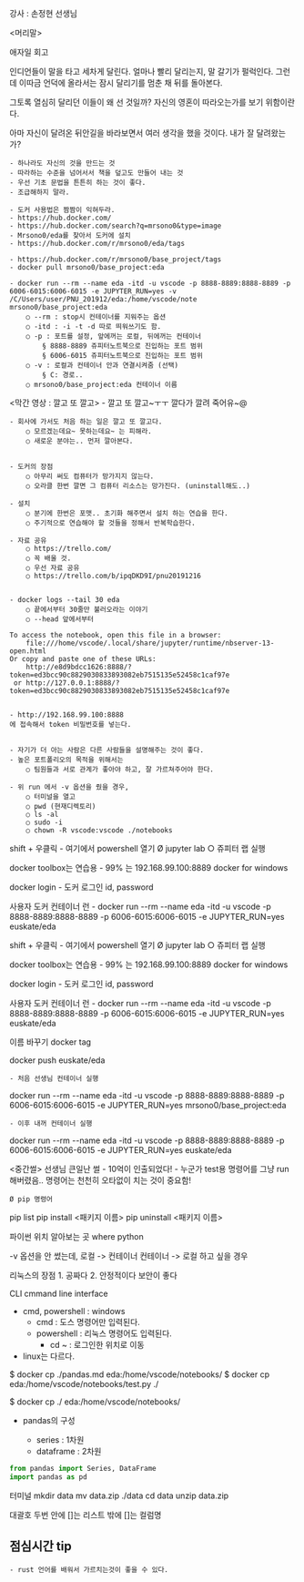 강사 : 손정현 선생님

<머리말>

애자일 회고

인디언들이 말을 타고 세차게 달린다. 
얼마나 빨리 달리는지, 말 갈기가 펄럭인다. 
그런데 이따금 언덕에 올라서는 잠시 달리기를 멈춘 채 뒤를 돌아본다. 

그토록 열심히 달리던 이들이 왜 선 것일까? 
자신의 영혼이 따라오는가를 보기 위함이란다. 

아마 자신이 달려온 뒤안길을 바라보면서 여러 생각을 했을 것이다. 내가 잘 달려왔는가?

	- 하나라도 자신의 것을 만드는 것
	- 따라하는 수준을 넘어서서 책을 덮고도 만들어 내는 것
	- 우선 기초 문법을 튼튼히 하는 것이 좋다.
	- 조급해하지 말라.

	- 도커 사용법은 짬짬이 익혀두라.
	- https://hub.docker.com/
	- https://hub.docker.com/search?q=mrsono0&type=image
	- Mrsono0/eda를 찾아서 도커에 설치
	- https://hub.docker.com/r/mrsono0/eda/tags

	- https://hub.docker.com/r/mrsono0/base_project/tags
	- docker pull mrsono0/base_project:eda
	
	- docker run --rm --name eda -itd -u vscode -p 8888-8889:8888-8889 -p 6006-6015:6006-6015 -e JUPYTER_RUN=yes -v /C/Users/user/PNU_201912/eda:/home/vscode/note mrsono0/base_project:eda
		○ --rm : stop시 컨테이너를 지워주는 옵션
		○ -itd : -i -t -d 따로 띄워쓰기도 함.
		○ -p : 포트를 설정, 앞에꺼는 로컬, 뒤에꺼는 컨테이너
			§ 8888-8889 쥬피터노트북으로 진입하는 포트 범위
			§ 6006-6015 쥬피터노트북으로 진입하는 포트 범위
		○ -v : 로컬과 컨테이너 안과 연결시켜줌 (선택)
			§ C: 경로..
		○ mrsono0/base_project:eda 컨테이너 이름

<막간 영상 : 깔고 또 깔고>
	- 깔고 또 깔고~ㅜㅜ 깔다가 깔려 죽어유~@
	
	

	- 회사에 가서도 처음 하는 일은 깔고 또 깔고다.
		○ 모르겠는데요~ 못하는데요~ 는 피해라.
		○ 새로운 분야는.. 먼저 깔아본다.
		
		
	- 도커의 장점
		○ 아무리 써도 컴퓨터가 망가지지 않는다.
		○ 오라클 한번 깔면 그 컴퓨터 리소스는 망가진다. (uninstall해도..)
		
	- 설치
		○ 분기에 한번은 포맷.. 초기화 해주면서 설치 하는 연습을 한다.
		○ 주기적으로 연습해야 할 것들을 정해서 반복학습한다.

	- 자료 공유
		○ https://trello.com/
		○ 꼭 배울 것.
		○ 우선 자료 공유
		○ https://trello.com/b/ipqDKD9I/pnu20191216


	- docker logs --tail 30 eda
		○ 끝에서부터 30줄만 불러오라는 이야기
		○ --head 앞에서부터

    To access the notebook, open this file in a browser:
        file:///home/vscode/.local/share/jupyter/runtime/nbserver-13-open.html
    Or copy and paste one of these URLs:
        http://e8d9bdcc1626:8888/?token=ed3bcc90c8829030833893082eb7515135e52458c1caf97e
     or http://127.0.0.1:8888/?token=ed3bcc90c8829030833893082eb7515135e52458c1caf97e


	- http://192.168.99.100:8888
	에 접속해서 token 비밀번호를 넣는다.
		

	- 자기가 더 아는 사람은 다른 사람들을 설명해주는 것이 좋다.
	- 높은 포트폴리오의 목적을 위해서는
		○ 팀원들과 서로 관계가 좋아야 하고, 잘 가르쳐주어야 한다.

	- 위 run 에서 -v 옵션을 줬을 경우,
		○ 터미널을 열고
		○ pwd (현재디렉토리)
		○ ls -al
		○ sudo -i
		○ chown -R vscode:vscode ./notebooks


shift + 우클릭
	- 여기에서 powershell 열기
	Ø jupyter lab
		○ 쥬피터 랩 실행

docker toolbox는 연습용
	- 99% 는 192.168.99.100:8889
docker for windows

docker login
	- 도커 로그인 id, password

사용자 도커 컨테이너 런
	- docker run --rm --name eda -itd -u vscode -p 8888-8889:8888-8889 -p 6006-6015:6006-6015 -e JUPYTER_RUN=yes euskate/eda

shift + 우클릭
	- 여기에서 powershell 열기
	Ø jupyter lab
		○ 쥬피터 랩 실행

docker toolbox는 연습용
	- 99% 는 192.168.99.100:8889
docker for windows

docker login
	- 도커 로그인 id, password

사용자 도커 컨테이너 런
	- docker run --rm --name eda -itd -u vscode -p 8888-8889:8888-8889 -p 6006-6015:6006-6015 -e JUPYTER_RUN=yes euskate/eda


이름 바꾸기
docker tag

docker push euskate/eda

	- 처음 선생님 컨테이너 실행
docker run --rm --name eda -itd -u vscode -p 8888-8889:8888-8889 -p 6006-6015:6006-6015 -e JUPYTER_RUN=yes mrsono0/base_project:eda

	- 이후 내꺼 컨테이너 실행
docker run --rm --name eda -itd -u vscode -p 8888-8889:8888-8889 -p 6006-6015:6006-6015 -e JUPYTER_RUN=yes euskate/eda

<중간썰>
선생님 큰일난 썰
	- 10억이 인출되었다!
	- 누군가 test용 명령어를 그냥 run해버렸음..
명령어는 천천히 오타없이 치는 것이 중요함!

	Ø pip 명령어

pip list
pip install <패키지 이름>
pip uninstall <패키지 이름>

파이썬 위치 알아보는 곳
where python

-v 옵션을 안 썼는데,
로컬 -> 컨테이너
컨테이너 -> 로컬
하고 싶을 경우


리눅스의 장점
	1. 공짜다
	2. 안정적이다
보안이 좋다



CLI cmmand line interface
- cmd, powershell : windows
  - cmd : 도스 명령어만 입력된다.
  - powershell : 리눅스 명령어도 입력된다.
    - cd ~ : 로그인한 위치로 이동
- linux는 다르다.

$ docker cp ./pandas.md eda:/home/vscode/notebooks/
$ docker cp eda:/home/vscode/notebooks/test.py ./

$ docker cp ./ eda:/home/vscode/notebooks/


- pandas의 구성

  - series : 1차원
  - dataframe : 2차원

```py
from pandas import Series, DataFrame
import pandas as pd
```

터미널
mkdir data
mv data.zip ./data
cd data
unzip data.zip

대괄호 두번
안에 []는 리스트 밖에 []는 컬럼명


## 점심시간 tip
	- rust 언어를 배워서 가르치는것이 좋을 수 있다.